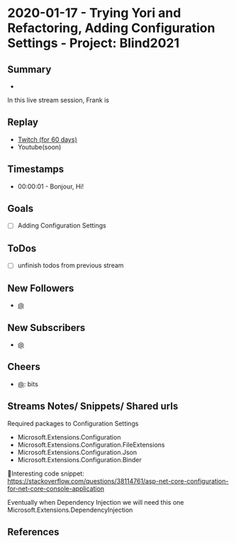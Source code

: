 
# 2020-01-17 - Trying Yori and Refactoring, Adding Configuration Settings - Project: Blind2021

## Summary
-

In this live stream session, Frank is 

## Replay


- [Twitch (for 60 days)](https://www.twitch.tv/videos/)
- Youtube(soon)


## Timestamps


- 00:00:01 - Bonjour, Hi!


Goals
-----

- [ ] Adding Configuration Settings



ToDos
-----
- [ ] unfinish todos from previous stream


New Followers
-------------

- [@](https://www.twitch.tv/)


New Subscribers
---------------

- [@](https://www.twitch.tv/)



Cheers
------

- [@](https://www.twitch.tv/):  bits



Streams Notes/ Snippets/ Shared urls
-----------------------------------

Required packages to Configuration Settings
- Microsoft.Extensions.Configuration
- Microsoft.Extensions.Configuration.FileExtensions
- Microsoft.Extensions.Configuration.Json
- Microsoft.Extensions.Configuration.Binder

🔖Interesting code snippet: https://stackoverflow.com/questions/38114761/asp-net-core-configuration-for-net-core-console-application



Eventually when Dependency Injection we will need this one
Microsoft.Extensions.DependencyInjection


References
----------

